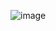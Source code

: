 ![image](https://github.com/Anthonny-wt/RossyGS/assets/121044960/935d6d8a-d897-4a81-8cbf-df4c41b104a3)
